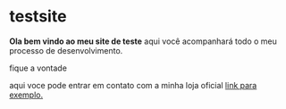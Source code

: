 # testsite
<p><strong>Ola bem vindo ao meu site de teste</strong> aqui você acompanhará todo o meu processo de desenvolvimento.</p>
<p>fique a vontade</p>
<p>aqui voce pode entrar em contato com a minha loja oficial <a href="http://www.exemplo.com.br">link para exemplo.</a>
